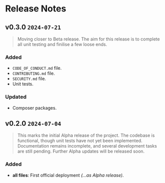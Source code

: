 # Release Notes
## v0.3.0 `2024-07-21`
> Moving closer to Beta release. The aim for this release is to complete all unit testing and finilise a few loose ends.

### Added
- `CODE_OF_CONDUCT.md` file.
- `CONTRIBUTING.md` file.
- `SECURITY.md` file.
- Unit tests.

### Updated
- Composer packages.

## v0.2.0 `2024-07-04`
> This marks the initial Alpha release of the project. The codebase is functional, though unit tests have not yet been implemented. Documentation remains incomplete, and several development tasks are still pending. Further Alpha updates will be released soon.

### Added
- **all files**: First official deployment _(...as Alpha release)_.
